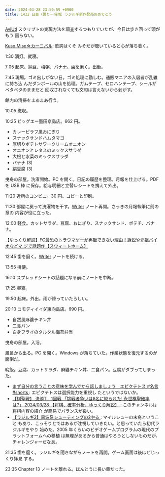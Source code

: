 ```yaml
---
date: 2024-03-28 23:59:59 +0900
title: 1432 日目（曇り一時雨）ラジルギ新作発売おめでとう
---
```


[AviUtl] スクリプトの実現方法を調査するつもりでいたが、今日は歩き回って頭がもう
回らない。

[Kuso Miso☆カーニバル](https://www.youtube.com/watch?v=AiIIKWTxs6w): 歌詞はくそ
みそだが聴いていると心が落ち着く。

1:30 消灯。就寝。

7:05 起床。納豆、梅粥、バナナ。歯を磨く。出勤。

7:45 現場。ゴミ出しがない日。ゴミ処理に勤しむ。通販マニアの入居者が乱雑に持ち込
んだダンボールの山を処理。ガムテープ、セロハンテープ、シールがベタベタのままだと
回収されなくても文句は言えないから剥がす。

館内の清掃をまあまあ行う。

10:05 撤収。

10:25 ビッグエー墨田京島店。662 円。

* カレーピラフ風おにぎり
* スナックサンドハムタマゴ
* 厚切りポテトサワークリームオニオン
* オニオンとレタスのミックスサラダ
* 大根と水菜のミックスサラダ
* バナナ (3)
* 絹豆腐 (3)

曳舟の部屋。洗濯開始。PC を開く。日記の履歴を整理。月報を仕上げる。PDF を USB 棒
に保存。給与明細と立替レシートを携えて外出。

11:20 近所のコンビニ。30 円。コピーと印刷。

11:30 部屋に戻って洗濯物を干す。[Writer] ノート再開。さっきの月報執筆に前の章の
内容が役に立った。

12:00 軽食。カットサラダ、豆腐、おにぎり、スナックサンド、ポテチ、バナナ。

[【ゆっくり解説】FC最恐のトラウマゲーが再販できない理由！訴訟や元祖バイオなどマ
ジで話題作【スウィートホーム】](https://www.youtube.com/watch?v=oUq9N2p0rg8)

12:45 歯を磨く。[Writer] ノートを続ける。

13:55 排便。

16:10 スプレッドシートの話題になる前にノートを中断。

17:25 昼寝。

19:50 起床。外出。雨が降っていたらしい。

20:10 コモディイイダ東向島店。690 円。

* 自然風麻婆チキン丼
* 二食パン
* 白身フライのタルタル海苔弁当

曳舟の部屋。入浴。

風呂から出る。PC を開く。Windows が落ちていた。作業状態を復元するのが面倒だ。

晩飯。豆腐、カットサラダ、麻婆チキン丼、二食パン。豆腐がダブってしまった。

* [まず自分の言うことの意味を学んでから話しましょう　エピクテトス #名言 #shorts
  ](https://www.youtube.com/watch?v=aDGmWpyFPho): エピクテトスは選択能力を重視し
  たというではないか。
* [【棋聖戦】 決勝T　1回戦 「挑戦者争いは8名に絞られた! 永世棋聖確率は?」
  2024/03/28 【将棋、確率分析、ゆっくり解説】
  ](https://www.youtube.com/watch?v=7XirvsI5fU8): このチャンネルは将棋内容の紹介
  が簡易でバランスが良い。
* [【ラジルギ2】電波系シューティングの2やる
  ](https://www.youtube.com/watch?v=dV2oDzSbGJg): マイルシューの末裔ということ
  もあり、こっそりとではあるが注視していきたい。と思っていたら初代ラジルギをやり
  始めた。2005 年くらいのビデオゲームプログラムの現代のプラットフォームへの移植
  は無理があるから普通はやろうとしないものだが、チャレンジャーだなあ。

21:35 歯を磨く。ラジルギを聞きながらノートを再開。ゲーム画面は後ほどじっくり拝見
する。

23:35 Chapter 13 ノートを離れる。ほんとうに長い章だった。

[AviUtl]: https://spring-fragrance.mints.ne.jp/aviutl/
[Writer]: https://documentation.libreoffice.org/en/english-documentation/writer/
